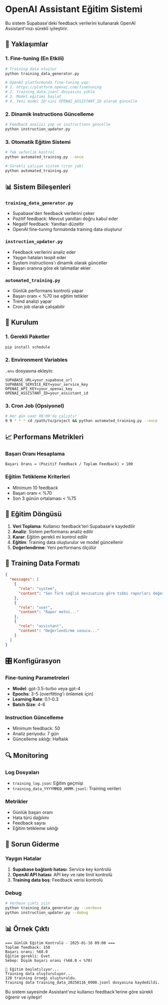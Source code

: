 # OpenAI Assistant Eğitim Sistemi

Bu sistem Supabase'deki feedback verilerini kullanarak OpenAI Assistant'ınızı sürekli iyileştirir.

## 🎯 Yaklaşımlar

### 1. **Fine-tuning (En Etkili)**
```bash
# Training data oluştur
python training_data_generator.py

# OpenAI platformunda fine-tuning yap:
# 1. https://platform.openai.com/finetuning
# 2. training_data.jsonl dosyasını yükle
# 3. Model eğitimi başlat
# 4. Yeni model ID'sini OPENAI_ASSISTANT_ID olarak güncelle
```

### 2. **Dinamik Instructions Güncelleme**
```bash
# Feedback analizi yap ve instructions güncelle
python instruction_updater.py
```

### 3. **Otomatik Eğitim Sistemi**
```bash
# Tek seferlik kontrol
python automated_training.py --once

# Sürekli çalışan sistem (cron job)
python automated_training.py
```

## 📊 Sistem Bileşenleri

### `training_data_generator.py`
- Supabase'den feedback verilerini çeker
- Pozitif feedback: Mevcut yanıtları doğru kabul eder
- Negatif feedback: Yanıtları düzeltir
- OpenAI fine-tuning formatında training data oluşturur

### `instruction_updater.py`
- Feedback verilerini analiz eder
- Yaygın hataları tespit eder
- System instructions'ı dinamik olarak günceller
- Başarı oranına göre ek talimatlar ekler

### `automated_training.py`
- Günlük performans kontrolü yapar
- Başarı oranı < %70 ise eğitim tetikler
- Trend analizi yapar
- Cron job olarak çalışabilir

## 🚀 Kurulum

### 1. Gerekli Paketler
```bash
pip install schedule
```

### 2. Environment Variables
`.env` dosyasına ekleyin:
```
SUPABASE_URL=your_supabase_url
SUPABASE_SERVICE_KEY=your_service_key
OPENAI_API_KEY=your_openai_key
OPENAI_ASSISTANT_ID=your_assistant_id
```

### 3. Cron Job (Opsiyonel)
```bash
# Her gün saat 09:00'da çalıştır
0 9 * * * cd /path/to/project && python automated_training.py --once
```

## 📈 Performans Metrikleri

### Başarı Oranı Hesaplama
```
Başarı Oranı = (Pozitif Feedback / Toplam Feedback) × 100
```

### Eğitim Tetikleme Kriterleri
- Minimum 10 feedback
- Başarı oranı < %70
- Son 3 günün ortalaması < %75

## 🔄 Eğitim Döngüsü

1. **Veri Toplama**: Kullanıcı feedback'leri Supabase'e kaydedilir
2. **Analiz**: Sistem performansı analiz edilir
3. **Karar**: Eğitim gerekli mi kontrol edilir
4. **Eğitim**: Training data oluşturulur ve model güncellenir
5. **Değerlendirme**: Yeni performans ölçülür

## 📝 Training Data Formatı

```json
{
  "messages": [
    {
      "role": "system",
      "content": "Sen Türk sağlık mevzuatına göre tıbbi raporları değerlendiren bir uzmansın."
    },
    {
      "role": "user",
      "content": "Rapor metni..."
    },
    {
      "role": "assistant", 
      "content": "Değerlendirme sonucu..."
    }
  ]
}
```

## 🎛️ Konfigürasyon

### Fine-tuning Parametreleri
- **Model**: gpt-3.5-turbo veya gpt-4
- **Epochs**: 3-5 (overfitting'i önlemek için)
- **Learning Rate**: 0.1-0.3
- **Batch Size**: 4-8

### Instruction Güncelleme
- Minimum feedback: 50
- Analiz periyodu: 7 gün
- Güncelleme sıklığı: Haftalık

## 🔍 Monitoring

### Log Dosyaları
- `training_log.json`: Eğitim geçmişi
- `training_data_YYYYMMDD_HHMM.jsonl`: Training verileri

### Metrikler
- Günlük başarı oranı
- Hata türü dağılımı
- Feedback sayısı
- Eğitim tetikleme sıklığı

## 🚨 Sorun Giderme

### Yaygın Hatalar
1. **Supabase bağlantı hatası**: Service key kontrolü
2. **OpenAI API hatası**: API key ve rate limit kontrolü
3. **Training data boş**: Feedback verisi kontrolü

### Debug
```bash
# Verbose çıktı için
python training_data_generator.py --verbose
python instruction_updater.py --debug
```

## 📊 Örnek Çıktı

```
=== Günlük Eğitim Kontrolü - 2025-01-16 09:00 ===
Toplam feedback: 150
Başarı oranı: %68.0
Eğitim gerekli: Evet
Sebep: Düşük başarı oranı (%68.0 < %70)

🔄 Eğitim başlatılıyor...
Training data oluşturuluyor...
120 training örneği oluşturuldu.
Training data training_data_20250116_0900.jsonl dosyasına kaydedildi.
```

Bu sistem sayesinde Assistant'ınız kullanıcı feedback'lerine göre sürekli öğrenir ve iyileşir!
